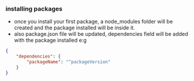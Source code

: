 ### installing packages
- once you install your first package, a node_modules folder will be created and the package installed will be inside it.
- also package.json file will be updated, dependencies field will be added with the package installed e:g
```json
{
    "dependencies": {
        "packageName": "^packageVersion"
    }
}
```